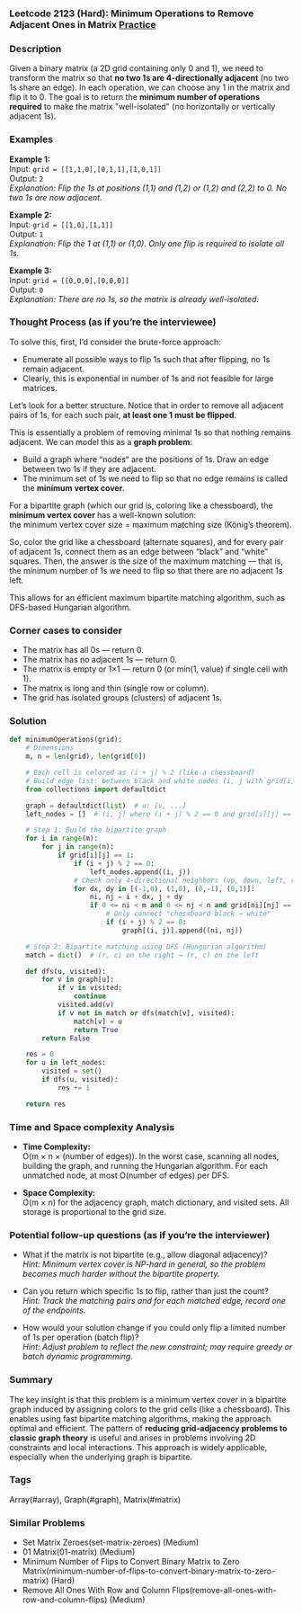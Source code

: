 ### Leetcode 2123 (Hard): Minimum Operations to Remove Adjacent Ones in Matrix [Practice](https://leetcode.com/problems/minimum-operations-to-remove-adjacent-ones-in-matrix)

### Description  
Given a binary matrix (a 2D grid containing only 0 and 1), we need to transform the matrix so that **no two 1s are 4-directionally adjacent** (no two 1s share an edge). In each operation, we can choose any 1 in the matrix and flip it to 0. The goal is to return the **minimum number of operations required** to make the matrix "well-isolated" (no horizontally or vertically adjacent 1s).

### Examples  

**Example 1:**  
Input: `grid = [[1,1,0],[0,1,1],[1,0,1]]`  
Output: `2`  
*Explanation: Flip the 1s at positions (1,1) and (1,2) or (1,2) and (2,2) to 0. No two 1s are now adjacent.*

**Example 2:**  
Input: `grid = [[1,0],[1,1]]`  
Output: `1`  
*Explanation: Flip the 1 at (1,1) or (1,0). Only one flip is required to isolate all 1s.*

**Example 3:**  
Input: `grid = [[0,0,0],[0,0,0]]`  
Output: `0`  
*Explanation: There are no 1s, so the matrix is already well-isolated.*

### Thought Process (as if you’re the interviewee)  

To solve this, first, I’d consider the brute-force approach:  
- Enumerate all possible ways to flip 1s such that after flipping, no 1s remain adjacent.
- Clearly, this is exponential in number of 1s and not feasible for large matrices.

Let’s look for a better structure. Notice that in order to remove all adjacent pairs of 1s, for each such pair, **at least one 1 must be flipped**.

This is essentially a problem of removing minimal 1s so that nothing remains adjacent. We can model this as a **graph problem**:
- Build a graph where “nodes” are the positions of 1s. Draw an edge between two 1s if they are adjacent.
- The minimum set of 1s we need to flip so that no edge remains is called the **minimum vertex cover**.

For a bipartite graph (which our grid is, coloring like a chessboard), the **minimum vertex cover** has a well-known solution:  
the minimum vertex cover size = maximum matching size (König’s theorem).

So, color the grid like a chessboard (alternate squares), and for every pair of adjacent 1s, connect them as an edge between “black” and “white” squares. Then, the answer is the size of the maximum matching — that is, the minimum number of 1s we need to flip so that there are no adjacent 1s left.

This allows for an efficient maximum bipartite matching algorithm, such as DFS-based Hungarian algorithm.

### Corner cases to consider  
- The matrix has all 0s — return 0.
- The matrix has no adjacent 1s — return 0.
- The matrix is empty or 1×1 — return 0 (or min(1, value) if single cell with 1).
- The matrix is long and thin (single row or column).
- The grid has isolated groups (clusters) of adjacent 1s.

### Solution

```python
def minimumOperations(grid):
    # Dimensions
    m, n = len(grid), len(grid[0])

    # Each cell is colored as (i + j) % 2 (like a chessboard)
    # Build edge list: between black and white nodes (i, j with grid[i][j] == 1)
    from collections import defaultdict

    graph = defaultdict(list)  # u: [v, ...]
    left_nodes = []  # (i, j) where (i + j) % 2 == 0 and grid[i][j] == 1

    # Step 1: Build the bipartite graph
    for i in range(m):
        for j in range(n):
            if grid[i][j] == 1:
                if (i + j) % 2 == 0:
                    left_nodes.append((i, j))
                # Check only 4-directional neighbors (up, down, left, right)
                for dx, dy in [(-1,0), (1,0), (0,-1), (0,1)]:
                    ni, nj = i + dx, j + dy
                    if 0 <= ni < m and 0 <= nj < n and grid[ni][nj] == 1:
                        # Only connect "chessboard black → white"
                        if (i + j) % 2 == 0:
                            graph[(i, j)].append((ni, nj))

    # Step 2: Bipartite matching using DFS (Hungarian algorithm)
    match = dict()  # (r, c) on the right → (r, c) on the left

    def dfs(u, visited):
        for v in graph[u]:
            if v in visited:
                continue
            visited.add(v)
            if v not in match or dfs(match[v], visited):
                match[v] = u
                return True
        return False

    res = 0
    for u in left_nodes:
        visited = set()
        if dfs(u, visited):
            res += 1

    return res
```

### Time and Space complexity Analysis  

- **Time Complexity:**  
  O(m × n × (number of edges)). In the worst case, scanning all nodes, building the graph, and running the Hungarian algorithm. For each unmatched node, at most O(number of edges) per DFS.

- **Space Complexity:**  
  O(m × n) for the adjacency graph, match dictionary, and visited sets. All storage is proportional to the grid size.

### Potential follow-up questions (as if you’re the interviewer)  

- What if the matrix is not bipartite (e.g., allow diagonal adjacency)?  
  *Hint: Minimum vertex cover is NP-hard in general, so the problem becomes much harder without the bipartite property.*

- Can you return which specific 1s to flip, rather than just the count?  
  *Hint: Track the matching pairs and for each matched edge, record one of the endpoints.*

- How would your solution change if you could only flip a limited number of 1s per operation (batch flip)?  
  *Hint: Adjust problem to reflect the new constraint; may require greedy or batch dynamic programming.*

### Summary
The key insight is that this problem is a minimum vertex cover in a bipartite graph induced by assigning colors to the grid cells (like a chessboard). This enables using fast bipartite matching algorithms, making the approach optimal and efficient. The pattern of **reducing grid-adjacency problems to classic graph theory** is useful and arises in problems involving 2D constraints and local interactions. This approach is widely applicable, especially when the underlying graph is bipartite.

### Tags
Array(#array), Graph(#graph), Matrix(#matrix)

### Similar Problems
- Set Matrix Zeroes(set-matrix-zeroes) (Medium)
- 01 Matrix(01-matrix) (Medium)
- Minimum Number of Flips to Convert Binary Matrix to Zero Matrix(minimum-number-of-flips-to-convert-binary-matrix-to-zero-matrix) (Hard)
- Remove All Ones With Row and Column Flips(remove-all-ones-with-row-and-column-flips) (Medium)